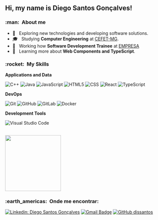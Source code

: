 

## Hi, my name is <strong>Diego Santos Gonçalves!</strong>
<h3> :man: &nbsp;About me </h3>

- 🤔 &nbsp; Exploring new technologies and developing software solutions.
- 🎓 &nbsp; Studying **Computer Engineering** at <a href="https://www.cefetmg.br/">CEFET-MG</a>.
- 💼 &nbsp; Working how **Software Development Trainee** at <a href="LINK DA EMPRESA">EMPRESA</a>
- 🌱 &nbsp; Learning more about **Web Components and TypeScript**.

<h3> :rocket: &nbsp;My Skills </h3>

**Applications and Data**

  ![C++](https://img.shields.io/badge/-C++-333333?style=flat&logo=C%2B%2B&logoColor=00599C)
  ![Java](https://img.shields.io/badge/-Java-333333?style=flat&logo=Java&logoColor=007396)
  ![JavaScript](https://img.shields.io/badge/-JavaScript-333333?style=flat&logo=javascript)
  ![HTML5](https://img.shields.io/badge/-HTML5-333333?style=flat&logo=HTML5)
  ![CSS](https://img.shields.io/badge/-CSS-333333?style=flat&logo=CSS3&logoColor=1572B6)
  ![React](https://img.shields.io/badge/-React-333333?style=flat&logo=react)
  ![TypeScript](https://shields.io/badge/TypeScript-333333?logo=TypeScript&logoColor=3178C6&style=flat-square)

**DevOps**

  ![Git](https://img.shields.io/badge/-Git-333333?style=flat&logo=git)
  ![GitHub](https://img.shields.io/badge/-GitHub-333333?style=flat&logo=github)
  ![GitLab](https://img.shields.io/badge/-GitLab-333333?style=flat&logo=gitlab)
  ![Docker](https://img.shields.io/badge/-Docker-333333?style=flat&logo=docker)

**Development Tools**

  ![Visual Studio Code](https://img.shields.io/badge/-Visual%20Studio%20Code-333333?style=flat&logo=visual-studio-code&logoColor=007ACC)

<br/>

<a href="https://github.com/dissantos">
  <img height="180em" src="https://github-readme-stats.vercel.app/api?username=dissantos&theme=material-palenight&show_icons=true" />
</a>

<br/>

<h3> :earth_americas: &nbsp;Onde me encontrar: </h3> 

[![Linkedin: Diego Santos Gonçalves](https://img.shields.io/badge/-diego_santos_goncalves-blue?style=flat-square&logo=Linkedin&logoColor=white&link=LINK-DO-SEU-LINKEDIN)](https://www.linkedin.com/in/diego-santos-goncalves-7a8b9418b/)
[![Gmail Badge](https://img.shields.io/badge/-disantosg18@gmail.com-006bed?style=flat-square&logo=Gmail&logoColor=white&link=mailto:disantosg18@gmail.com)](mailto:disantosg18@gmail.com)
[![GitHub dissantos]( https://img.shields.io/github/followers/dissantos?label=follow&style=social)](github.com/dissantos)
